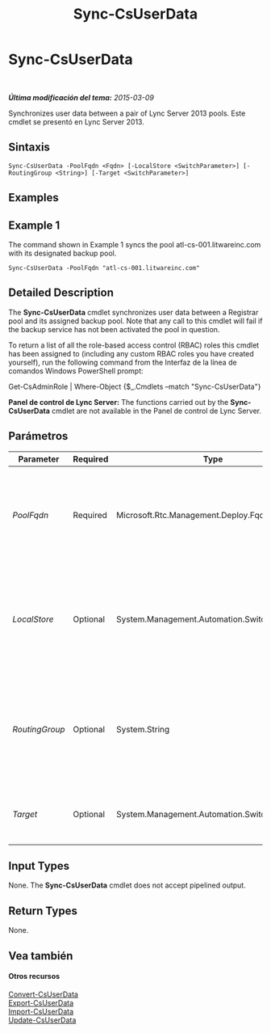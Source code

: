 ﻿---
title: Sync-CsUserData
TOCTitle: Sync-CsUserData
ms:assetid: c385041f-f3f7-4db0-9ca7-b5f20a5d81d5
ms:mtpsurl: https://technet.microsoft.com/es-es/library/JJ205242(v=OCS.15)
ms:contentKeyID: 48276581
ms.date: 01/07/2017
mtps_version: v=OCS.15
ms.translationtype: HT
---

# Sync-CsUserData

 

_**Última modificación del tema:** 2015-03-09_

Synchronizes user data between a pair of Lync Server 2013 pools. Este cmdlet se presentó en Lync Server 2013.

## Sintaxis

    Sync-CsUserData -PoolFqdn <Fqdn> [-LocalStore <SwitchParameter>] [-RoutingGroup <String>] [-Target <SwitchParameter>]

## Examples

## Example 1

The command shown in Example 1 syncs the pool atl-cs-001.litwareinc.com with its designated backup pool.

    Sync-CsUserData -PoolFqdn "atl-cs-001.litwareinc.com"

## Detailed Description

The **Sync-CsUserData** cmdlet synchronizes user data between a Registrar pool and its assigned backup pool. Note that any call to this cmdlet will fail if the backup service has not been activated the pool in question.

To return a list of all the role-based access control (RBAC) roles this cmdlet has been assigned to (including any custom RBAC roles you have created yourself), run the following command from the Interfaz de la línea de comandos Windows PowerShell prompt:

Get-CsAdminRole | Where-Object {$\_.Cmdlets –match "Sync-CsUserData"}

**Panel de control de Lync Server:** The functions carried out by the **Sync-CsUserData** cmdlet are not available in the Panel de control de Lync Server.

## Parámetros


<table>
<colgroup>
<col style="width: 25%" />
<col style="width: 25%" />
<col style="width: 25%" />
<col style="width: 25%" />
</colgroup>
<thead>
<tr class="header">
<th>Parameter</th>
<th>Required</th>
<th>Type</th>
<th>Description</th>
</tr>
</thead>
<tbody>
<tr class="odd">
<td><p><em>PoolFqdn</em></p></td>
<td><p>Required</p></td>
<td><p>Microsoft.Rtc.Management.Deploy.Fqdn</p></td>
<td><p>Fully qualified domain name of the primary Lync Server 2013 pool. For example:</p>
<p>-PoolFqdn &quot;atl-cs-001.litwareinc.com&quot;</p></td>
</tr>
<tr class="even">
<td><p><em>LocalStore</em></p></td>
<td><p>Optional</p></td>
<td><p>System.Management.Automation.SwitchParameter</p></td>
<td><p>Retrieves the user data from the local replica of the Central Management store rather than from the Central Management store itself.</p></td>
</tr>
<tr class="odd">
<td><p><em>RoutingGroup</em></p></td>
<td><p>Optional</p></td>
<td><p>System.String</p></td>
<td><p>Enables you to synchronize data only for the specified routing groups. Routing groups are used to indicate the Front End server that users register with.</p></td>
</tr>
<tr class="even">
<td><p><em>Target</em></p></td>
<td><p>Optional</p></td>
<td><p>System.Management.Automation.SwitchParameter</p></td>
<td><p>Synchronizes data with the preassigned backup pool.</p></td>
</tr>
</tbody>
</table>


## Input Types

None. The **Sync-CsUserData** cmdlet does not accept pipelined output.

## Return Types

None.

## Vea también

#### Otros recursos

[Convert-CsUserData](convert-csuserdata.md)  
[Export-CsUserData](export-csuserdata.md)  
[Import-CsUserData](import-csuserdata.md)  
[Update-CsUserData](update-csuserdata.md)

